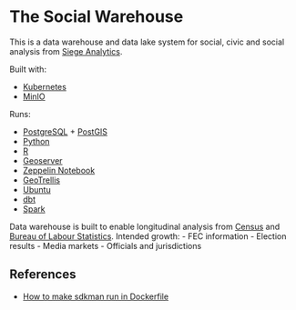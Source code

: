 # The Social Warehouse

This is a data warehouse and data lake system for social, civic and social analysis from [Siege Analytics](1).

Built with:

- [Kubernetes](4)
- [MinIO](13)

Runs:  

- [PostgreSQL](5) + [PostGIS](6)
- [Python](7)
- [R](8)
- [Geoserver](9)
- [Zeppelin Notebook](10) 
- [GeoTrellis](11)
- [Ubuntu](12)
- [dbt](14)
- [Spark](15)

Data warehouse is built to enable longitudinal analysis from [Census](2) and [Bureau of Labour Statistics](3).
Intended growth: 
    - FEC information
    - Election results
    - Media markets
    - Officials and jurisdictions

## References

- [How to make sdkman run in Dockerfile](16)

[1]: http://www.siegeanalytics.com
[2]: http://www.census.gov
[3]: http://www.bls.gov
[4]: https://kubernetes.io
[5]: https://www.postgresql.org
[6]: https://www.postgis.net
[7]: https://www.python.org
[8]: https://www.r-project.org
[9]: https://www.geoserver.org
[10]: https://zeppelin.apache.org
[11]: https://geotrellis.readthedocs.io/en/latest/
[12]: https://www.ubuntu.org
[13]: https://www.min.io
[14]: https://medium.com/israeli-tech-radar/first-steps-with-dbt-over-postgres-db-f6b350bf4526
[15]: https://medium.com/@MarinAgli1/setting-up-a-spark-standalone-cluster-on-docker-in-layman-terms-8cbdc9fdd14b
[16]: https://stackoverflow.com/questions/62188599/cannot-build-dockerfile-with-sdkman
